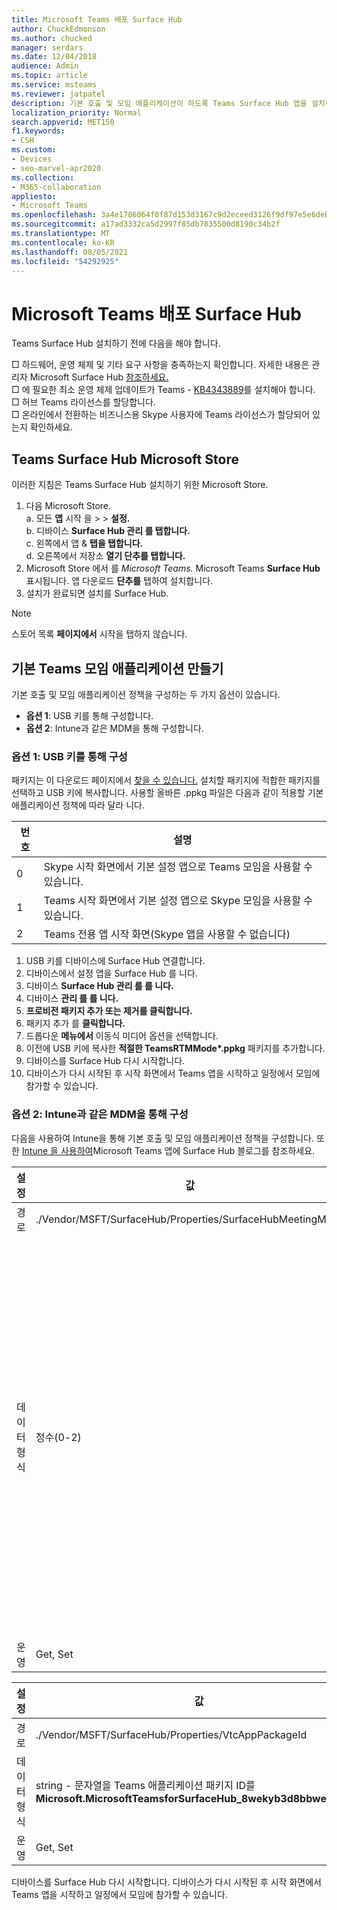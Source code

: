 ```yaml
---
title: Microsoft Teams 배포 Surface Hub
author: ChuckEdmonson
ms.author: chucked
manager: serdars
ms.date: 12/04/2018
audience: Admin
ms.topic: article
ms.service: msteams
ms.reviewer: jatpatel
description: 기본 호출 및 모임 애플리케이션이 하도록 Teams Surface Hub 앱을 설치하고 Teams 방법을 알아보습니다.
localization_priority: Normal
search.appverid: MET150
f1.keywords:
- CSH
ms.custom:
- Devices
- seo-marvel-apr2020
ms.collection:
- M365-collaboration
appliesto:
- Microsoft Teams
ms.openlocfilehash: 3a4e1786064f0f87d153d3167c9d2eceed3126f9df97e5e6deb77e55c6b1691e
ms.sourcegitcommit: a17ad3332ca5d2997f85db7835500d8190c34b2f
ms.translationtype: MT
ms.contentlocale: ko-KR
ms.lasthandoff: 08/05/2021
ms.locfileid: "54292925"
---
```

# <a name="deploy-microsoft-teams-for-surface-hub"></a>Microsoft Teams 배포 Surface Hub

Teams Surface Hub 설치하기 전에 다음을 해야 합니다.

 □ 하드웨어, 운영 체제 및 기타 요구 사항을 충족하는지 확인합니다. 자세한 내용은 관리자 Microsoft Surface Hub [참조하세요.](/surface-hub/)<br>
 □ 에 필요한 최소 운영 체제 업데이트가 Teams - [KB4343889](https://support.microsoft.com/help/4343889)를 설치해야 합니다.<br>
 □ 허브 Teams 라이선스를 할당합니다.<br>
 □ 온라인에서 전환하는 비즈니스용 Skype 사용자에 Teams 라이선스가 할당되어 있는지 확인하세요.

## <a name="install-teams-for-surface-hub-from-the-microsoft-store"></a>Teams Surface Hub Microsoft Store 

이러한 지침은 Teams Surface Hub 설치하기 위한 Microsoft Store. 
 
1. 다음 Microsoft Store.<br>
   a. 모든 **앱** 시작 을  >    >  **설정.**<br> b. 디바이스 **Surface Hub 관리 를 탭합니다.**<br>
   c. 왼쪽에서 앱 & **탭을 탭합니다.**<br> d. 오른쪽에서 저장소 **열기 단추를 탭합니다.** 
2. Microsoft Store 에서 를 *Microsoft Teams.* Microsoft Teams **Surface Hub** 표시됩니다. 앱 다운로드 **단추를** 탭하여 설치합니다.  
3. 설치가 완료되면 설치를 Surface Hub. 

> [!NOTE]
> 스토어 목록 **페이지에서** 시작을 탭하지 않습니다.

## <a name="make-teams-the-default-calling-and-meetings-application"></a>기본 Teams 모임 애플리케이션 만들기
 
기본 호출 및 모임 애플리케이션 정책을 구성하는 두 가지 옵션이 있습니다. 

- **옵션 1**: USB 키를 통해 구성합니다. 
- **옵션 2**: Intune과 같은 MDM을 통해 구성합니다.
 
### <a name="option-1-configure-via-usb-key"></a>옵션 1: USB 키를 통해 구성 
 
패키지는 이 다운로드 페이지에서 [찾을 수 있습니다.](https://1drv.ms/f/s!ArcnbnREun0Vnp9Wps9MlWB-UJZw3g) 설치할 패키지에 적합한 패키지를 선택하고 USB 키에 복사합니다. 사용할 올바른 .ppkg 파일은 다음과 같이 적용할 기본 애플리케이션 정책에 따라 달라 니다. 

|번호  |설명  |
|---------|---------|
|0     | Skype 시작 화면에서 기본 설정 앱으로 Teams 모임을 사용할 수 있습니다.        |
|1     | Teams 시작 화면에서 기본 설정 앱으로 Skype 모임을 사용할 수 있습니다.        |
|2     | Teams 전용 앱 시작 화면(Skype 앱을 사용할 수 없습니다)        |
 
1. USB 키를 디바이스에 Surface Hub 연결합니다. 
2. 디바이스에서  설정 앱을 Surface Hub 를 니다. 
3. 디바이스 **Surface Hub 관리 를 를 니다.**
4. 디바이스 **관리 를 를 니다.** 
5. **프로비전 패키지 추가 또는 제거를 클릭합니다.** 
6. 패키지 추가 를 **클릭합니다.**
7. 드롭다운 **메뉴에서** 이동식 미디어 옵션을 선택합니다. 
8. 이전에 USB 키에 복사한 <strong>적절한 TeamsRTMMode*.ppkg</strong> 패키지를 추가합니다. 
9. 디바이스를 Surface Hub 다시 시작합니다. 
10. 디바이스가 다시 시작된 후 시작 화면에서 Teams 앱을 시작하고 일정에서 모임에 참가할 수 있습니다. 

### <a name="option-2-configure-via-mdm-such-as-intune"></a>옵션 2: Intune과 같은 MDM을 통해 구성 

다음을 사용하여 Intune을 통해 기본 호출 및 모임 애플리케이션 정책을 구성합니다. 또한 [Intune 을 사용하여](https://y0av.me/2018/07/16/deploy-the-microsoft-teams-for-surface-hub-app-using-intune/)Microsoft Teams 앱에 Surface Hub 블로그를 참조하세요.

|설정   |값    |설명    |
|----------|---------|---------|
|경로      | ./Vendor/MSFT/SurfaceHub/Properties/SurfaceHubMeetingMode        |
|데이터 형식 | 정수(0-2)   |0 - Skype 기본 설정 앱 시작 화면에서 Teams 사용 가능<br>1 - Teams 기본 설정 앱 시작 화면에서 Skype 사용 가능<br>2 - Teams 전용 앱 시작 화면(Skype 앱을 사용할 수 없습니다) |
|운영| Get, Set        |

|설정   |값    |
|----------|---------|
|경로      | ./Vendor/MSFT/SurfaceHub/Properties/VtcAppPackageId        |
|데이터 형식 | string - 문자열을 Teams 애플리케이션 패키지 ID를 **Microsoft.MicrosoftTeamsforSurfaceHub_8wekyb3d8bbwe!Teams** |
|운영| Get, Set        |

디바이스를 Surface Hub 다시 시작합니다. 디바이스가 다시 시작된 후 시작 화면에서 Teams 앱을 시작하고 일정에서 모임에 참가할 수 있습니다.